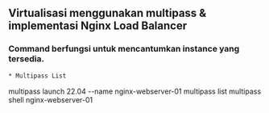 ## Virtualisasi menggunakan multipass & implementasi Nginx Load Balancer 

### Command berfungsi untuk mencantumkan instance yang tersedia.
```bash
* Multipass List
```
multipass launch 22.04 --name nginx-webserver-01
multipass list
multipass shell  nginx-webserver-01
